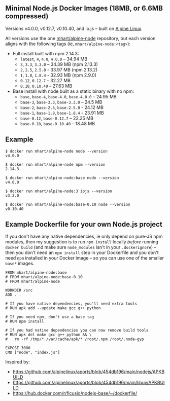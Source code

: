 Minimal Node.js Docker Images (18MB, or 6.6MB compressed)
---------------------------------------------------------

Versions v4.0.0, v0.12.7, v0.10.40, and io.js – built on [Alpine Linux](https://alpinelinux.org/).

All versions use the one [mhart/alpine-node](https://hub.docker.com/r/mhart/alpine-node/) repository,
but each version aligns with the following tags (ie, `mhart/alpine-node:<tag>`):

- Full install built with npm 2.14.3:
  - `latest`, `4`, `4.0`, `4.0.0` – 34.94 MB
  - `3`, `3.3`, `3.3.0` – 34.39 MB (npm 2.13.3)
  - `2`, `2.5`, `2.5.0` - 33.97 MB (npm 2.13.2)
  - `1`, `1.8`, `1.8.4` - 32.93 MB (npm 2.9.0)
  - `0.12`, `0.12.7` – 32.27 MB
  - `0.10`, `0.10.40` – 27.63 MB
- Base install with node built as a static binary with no npm:
  - `base`, `base-4`, `base-4.0`, `base-4.0.0` – 24.95 MB
  - `base-3`, `base-3.3`, `base-3.3.0` – 24.5 MB
  - `base-2`, `base-2.5`, `base-2.5.0` - 24.12 MB
  - `base-1`, `base-1.8`, `base-1.8.4` - 23.91 MB
  - `base-0.12`, `base-0.12.7` – 22.25 MB
  - `base-0.10`, `base-0.10.40` – 18.48 MB

Example
-------

    $ docker run mhart/alpine-node node --version
    v4.0.0

    $ docker run mhart/alpine-node npm --version
    2.14.3

    $ docker run mhart/alpine-node:base node --version
    v4.0.0

    $ docker run mhart/alpine-node:3 iojs --version
    v3.3.0

    $ docker run mhart/alpine-node:base-0.10 node --version
    v0.10.40

Example Dockerfile for your own Node.js project
-----------------------------------------------

If you don't have any native dependencies, ie only depend on pure-JS npm
modules, then my suggestion is to run `npm install` locally *before* running
`docker build` (and make sure `node_modules` isn't in your `.dockerignore`) –
then you don't need an `npm install` step in your Dockerfile and you don't need
`npm` installed in your Docker image – so you can use one of the smaller
`base*` images.

    FROM mhart/alpine-node:base
    # FROM mhart/alpine-node:base-0.10
    # FROM mhart/alpine-node

    WORKDIR /src
    ADD . .

    # If you have native dependencies, you'll need extra tools
    # RUN apk add --update make gcc g++ python

    # If you need npm, don't use a base tag
    # RUN npm install

    # If you had native dependencies you can now remove build tools
    # RUN apk del make gcc g++ python && \
    #   rm -rf /tmp/* /var/cache/apk/* /root/.npm /root/.node-gyp

    EXPOSE 3000
    CMD ["node", "index.js"]

Inspired by:

- https://github.com/alpinelinux/aports/blob/454db196/main/nodejs/APKBUILD
- https://github.com/alpinelinux/aports/blob/454db196/main/libuv/APKBUILD
- https://hub.docker.com/r/ficusio/nodejs-base/~/dockerfile/
